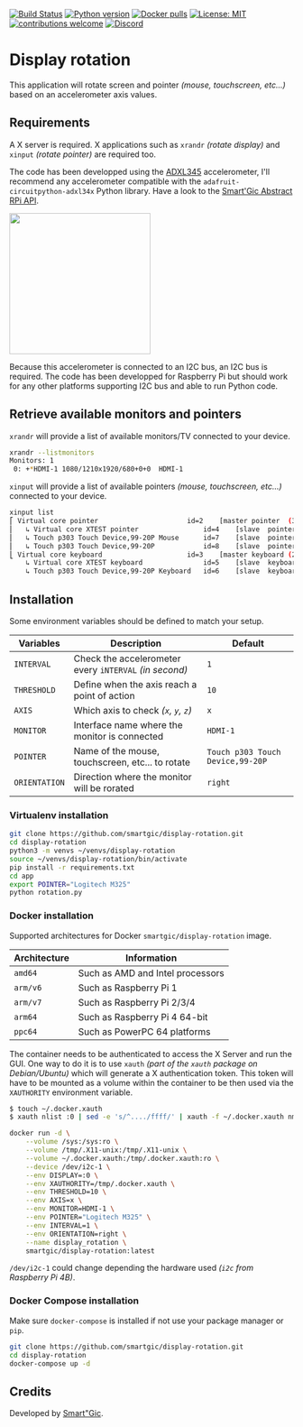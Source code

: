 [![Build Status](https://travis-ci.com/smartgic/display-rotation.svg?branch=main)](https://travis-ci.com/github/smartgic/display-rotation) [![Python version](https://img.shields.io/badge/Python-3.9-green.svg?style=flat&logoColor=FFFFFF&color=87567)](https://hub.docker.com/_/python)
[![Docker pulls](https://img.shields.io/docker/pulls/smartgic/display-rotation.svg?style=flat&logo=docker&logoColor=FFFFFF&color=87567)](https://hub.docker.com/r/smartgic/display-rotation) [![License: MIT](https://img.shields.io/badge/License-MIT-yellow.svg)](https://opensource.org/licenses/MIT) [![contributions welcome](https://img.shields.io/badge/contributions-welcome-pink.svg?style=flat)](https://github.com/smartgic/display-rotation/pulls) [![Discord](https://img.shields.io/discord/809074036733902888)](https://discord.com/invite/sHM3Duz5d3)

# Display rotation

This application will rotate screen and pointer *(mouse, touchscreen, etc...)* based on an accelerometer axis values.

## Requirements

A X server is required. X applications such as `xrandr` *(rotate display)* and `xinput` *(rotate pointer)* are required too.

The code has been developped using the [ADXL345](https://amzn.to/3HGeOO9) accelerometer, I'll recommend any accelerometer compatible with the `adafruit-circuitpython-adxl34x` Python library. Have a look to the [Smart'Gic Abstract RPi API](https://github.com/smartgic/abstract-rpi).

<img src='https://cdn-learn.adafruit.com/assets/assets/000/006/359/medium800/adafruit_products_2013_03_24_IMG_1453-1024.jpg?1396835278' width='250'/>

Because this accelerometer is connected to an I2C bus, an I2C bus is required. The code has been developped for Raspberry Pi but should work for any other platforms supporting I2C bus and able to run Python code.

## Retrieve available monitors and pointers

`xrandr` will provide a list of available monitors/TV connected to your device.

```bash
xrandr --listmonitors
Monitors: 1
 0: +*HDMI-1 1080/1210x1920/680+0+0  HDMI-1
```

`xinput` will provide a list of available pointers *(mouse, touchscreen, etc...)* connected to your device.

```bash
xinput list
⎡ Virtual core pointer                    	id=2	[master pointer  (3)]
⎜   ↳ Virtual core XTEST pointer              	id=4	[slave  pointer  (2)]
⎜   ↳ Touch p303 Touch Device,99-20P Mouse    	id=7	[slave  pointer  (2)]
⎜   ↳ Touch p303 Touch Device,99-20P          	id=8	[slave  pointer  (2)]
⎣ Virtual core keyboard                   	id=3	[master keyboard (2)]
    ↳ Virtual core XTEST keyboard             	id=5	[slave  keyboard (3)]
    ↳ Touch p303 Touch Device,99-20P Keyboard 	id=6	[slave  keyboard (3)]
```

## Installation

Some environment variables should be defined to match your setup.

| Variables     | Description                                            | Default |
| ---           | ---                                                    | --- |
| `INTERVAL`    | Check the accelerometer every `iNTERVAL` *(in second)* | `1` |
| `THRESHOLD`   | Define when the axis reach a point of action           | `10` |
| `AXIS`        | Which axis to check *(`x`, `y`, `z`)*                  | `x` |
| `MONITOR`     | Interface name where the monitor is connected          | `HDMI-1` |
| `POINTER`     | Name of the mouse, touchscreen, etc... to rotate       | `Touch p303 Touch Device,99-20P` |
| `ORIENTATION` | Direction where the monitor will be rorated            | `right` |

### Virtualenv installation

```bash
git clone https://github.com/smartgic/display-rotation.git
cd display-rotation
python3 -m venvs ~/venvs/display-rotation
source ~/venvs/display-rotation/bin/activate
pip install -r requirements.txt
cd app
export POINTER="Logitech M325"
python rotation.py
```

### Docker installation

Supported architectures for Docker `smartgic/display-rotation` image.

| Architecture | Information                                        |
| ---          | ---                                                |
| `amd64`      | Such as AMD and Intel processors                   |
| `arm/v6`     | Such as Raspberry Pi 1                             |
| `arm/v7`     | Such as Raspberry Pi 2/3/4                         |
| `arm64`      | Such as Raspberry Pi 4 64-bit                      |
| `ppc64`      | Such as PowerPC 64 platforms                       |


The container needs to be authenticated to access the X Server and run the GUI. One way to do it is to use `xauth` *(part of the `xauth` package on Debian/Ubuntu)* which will generate a X authentication token. This token will have to be mounted as a volume within the container to be then used via the `XAUTHORITY` environment variable.

```bash
$ touch ~/.docker.xauth
$ xauth nlist :0 | sed -e 's/^..../ffff/' | xauth -f ~/.docker.xauth nmerge -
```

```bash
docker run -d \
    --volume /sys:/sys:ro \
    --volume /tmp/.X11-unix:/tmp/.X11-unix \
    --volume ~/.docker.xauth:/tmp/.docker.xauth:ro \
    --device /dev/i2c-1 \
    --env DISPLAY=:0 \
    --env XAUTHORITY=/tmp/.docker.xauth \
    --env THRESHOLD=10 \
    --env AXIS=x \
    --env MONITOR=HDMI-1 \
    --env POINTER="Logitech M325" \
    --env INTERVAL=1 \
    --env ORIENTATION=right \
    --name display_rotation \
    smartgic/display-rotation:latest
```

`/dev/i2c-1` could change depending the hardware used *(`i2c` from Raspberry Pi 4B)*.

### Docker Compose installation

Make sure `docker-compose` is installed if not use your package manager or `pip`.

```bash
git clone https://github.com/smartgic/display-rotation.git
cd display-rotation
docker-compose up -d
```

## Credits

Developed by [Smart"Gic](https://smartgic.io).
